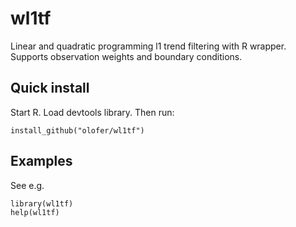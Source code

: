 # wl1tf
Linear and quadratic programming l1 trend filtering with R wrapper.
Supports observation weights and boundary conditions.

## Quick install
Start R. Load devtools library. Then run:
```{r}
install_github("olofer/wl1tf")
```

## Examples
See e.g.
```{r}
library(wl1tf)
help(wl1tf)
```
